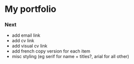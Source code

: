 # My portfolio


### Next
- add email link
- add cv link 
- add visual cv link
- add french copy version for each item
- misc styling (eg serif for name + titles?, arial for all other)
